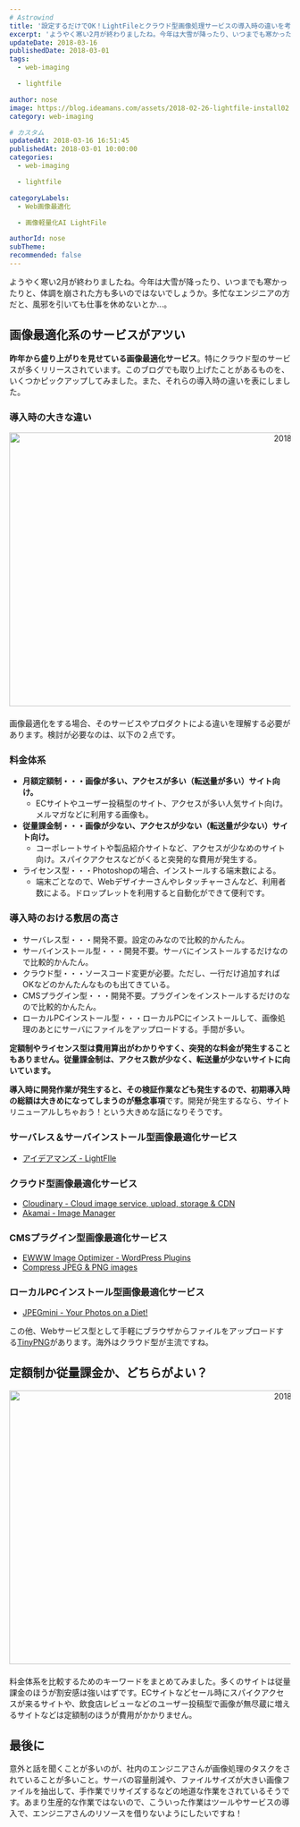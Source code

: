 ```yaml
---
# Astrowind
title: '設定するだけでOK！LightFileとクラウド型画像処理サービスの導入時の違いを考えてみる。'
excerpt: 'ようやく寒い2月が終わりましたね。今年は大雪が降ったり、いつまでも寒かったりと、...'
updateDate: 2018-03-16
publishedDate: 2018-03-01
tags: 
  - web-imaging

  - lightfile

author: nose
image: https://blog.ideamans.com/assets/2018-02-26-lightfile-install02.jpg
category: web-imaging

# カスタム
updatedAt: 2018-03-16 16:51:45
publishedAt: 2018-03-01 10:00:00
categories: 
  - web-imaging

  - lightfile

categoryLabels: 
  - Web画像最適化

  - 画像軽量化AI LightFile

authorId: nose
subTheme: 
recommended: false
---
```


<p>ようやく寒い2月が終わりましたね。今年は大雪が降ったり、いつまでも寒かったりと、体調を崩された方も多いのではないでしょうか。多忙なエンジニアの方だと、風邪を引いても仕事を休めないとか...。</p>
<p> </p>
<h2>画像最適化系のサービスがアツい</h2>
<p><strong>昨年から盛り上がりを見せている画像最適化サービス</strong>。特にクラウド型のサービスが多くリリースされています。このブログでも取り上げたことがあるものを、いくつかピックアップしてみました。また、それらの導入時の違いを表にしました。</p>
<h3>導入時の大きな違い</h3>
<p><img alt="2018-02-26-lightfile-install02.jpg" src="https://blog.ideamans.com/assets/2018-02-26-lightfile-install02.jpg" width="1152" height="490" class="mt-image-center" style="text-align: center; display: block; margin: 0 auto 20px;">画像最適化をする場合、そのサービスやプロダクトによる違いを理解する必要があります。検討が必要なのは、以下の２点です。</p>
<h3>料金体系</h3>
<ul><li><strong>月額定額制・・・画像が多い、アクセスが多い（転送量が多い）サイト向け。</strong>
<ul><li>ECサイトやユーザー投稿型のサイト、アクセスが多い人気サイト向け。メルマガなどに利用する画像も。</li></ul>
</li><li><strong>従量課金制・・・画像が少ない、アクセスが少ない（転送量が少ない）サイト向け。</strong>
<ul><li>コーポレートサイトや製品紹介サイトなど、アクセスが少なめのサイト向け。スパイクアクセスなどがくると突発的な費用が発生する。</li></ul>
</li><li>ライセンス型・・・Photoshopの場合、インストールする端末数による。
<ul><li>端末ごとなので、Webデザイナーさんやレタッチャーさんなど、利用者数による。ドロップレットを利用すると自動化ができて便利です。</li></ul>
</li></ul>
<h3>導入時のおける敷居の高さ</h3>
<ul><li>サーバレス型・・・開発不要。設定のみなので比較的かんたん。</li><li>サーバインストール型・・・開発不要。サーバにインストールするだけなので比較的かんたん。</li><li>クラウド型・・・ソースコード変更が必要。ただし、一行だけ追加すればOKなどのかんたんなものも出てきている。</li><li>CMSプラグイン型・・・開発不要。プラグインをインストールするだけのなので比較的かんたん。</li><li>ローカルPCインストール型・・・ローカルPCにインストールして、画像処理のあとにサーバにファイルをアップロードする。手間が多い。</li></ul>
<p><strong>定額制やライセンス型は費用算出がわかりやすく、突発的な料金が発生することもありません。従量課金制は、アクセス数が少なく、転送量が少ないサイトに向いています。</strong></p>
<p><strong>導入時に開発作業が発生すると、その検証作業なども発生するので、初期導入時の総額は大きめになってしまうのが懸念事項</strong>です。開発が発生するなら、サイトリニューアルしちゃおう！という大きめな話になりそうです。</p>
<p> </p>
<h3>サーバレス＆サーバインストール型画像最適化サービス</h3>
<ul><li><a href="https://core.lightfile.net/" target="_blank">アイデアマンズ - LightFIle</a></li></ul>
<h3>クラウド型画像最適化サービス</h3>
<ul><li><a href="https://cloudinary.com/" target="_blank">Cloudinary - Cloud image service, upload, storage &amp; CDN</a></li><li><a href="https://www.akamai.com/jp/ja/products/web-performance/image-manager.jsp" target="_blank">Akamai - Image Manager</a></li></ul>
<h3>CMSプラグイン型画像最適化サービス</h3>
<ul><li><a href="https://wordpress.org/plugins/ewww-image-optimizer/" target="_blank">EWWW Image Optimizer - WordPress Plugins</a></li><li><a href="https://wordpress.org/plugins/ewww-image-optimizer/" target="_blank"></a><a href="https://ja.wordpress.org/plugins/tiny-compress-images/" target="_blank">Compress JPEG &amp; PNG images</a></li></ul>
<h3>ローカルPCインストール型画像最適化サービス</h3>
<ul><li><a href="http://www.jpegmini.com/" target="_blank">JPEGmini - Your Photos on a Diet!</a></li></ul>
<p>この他、Webサービス型として手軽にブラウザからファイルをアップロードする<a href="https://tinypng.com/" target="_blank">TinyPNG</a>があります。海外はクラウド型が主流ですね。</p>
<p> </p>
<h2>定額制か従量課金か、どちらがよい？</h2>
<p><img alt="2018-02-26-lightfile-install03.jpg" src="https://blog.ideamans.com/assets/2018-02-26-lightfile-install03.jpg" width="1152" height="490" class="mt-image-center" style="text-align: center; display: block; margin: 0 auto 20px;"></p>
<p>料金体系を比較するためのキーワードをまとめてみました。多くのサイトは従量課金のほうが割安感は強いはずです。ECサイトなどセール時にスパイクアクセスが来るサイトや、飲食店レビューなどのユーザー投稿型で画像が無尽蔵に増えるサイトなどは定額制のほうが費用がかかりません。</p>
<p> </p>
<h2>最後に</h2>
<p>意外と話を聞くことが多いのが、社内のエンジニアさんが画像処理のタスクをされていることが多いこと。サーバの容量削減や、ファイルサイズが大きい画像ファイルを抽出して、手作業でリサイズするなどの地道な作業をされているそうです。あまり生産的な作業ではないので、こういった作業はツールやサービスの導入で、エンジニアさんのリソースを借りないようにしたいですね！</p>
<p> </p>

